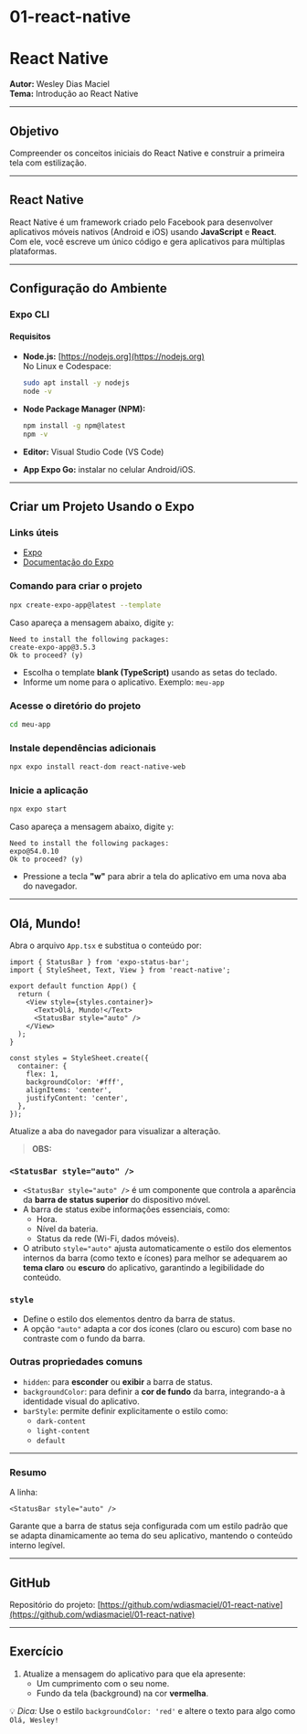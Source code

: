# 01-react-native

# React Native

**Autor:** Wesley Dias Maciel  
**Tema:** Introdução ao React Native

---

## Objetivo

Compreender os conceitos iniciais do React Native e construir a primeira tela com estilização.

---

## React Native

React Native é um framework criado pelo Facebook para desenvolver aplicativos móveis nativos (Android e iOS) usando **JavaScript** e **React**.  
Com ele, você escreve um único código e gera aplicativos para múltiplas plataformas.

---

## Configuração do Ambiente

### Expo CLI

#### Requisitos

- **Node.js:** [https://nodejs.org](https://nodejs.org)  
  No Linux e Codespace:
  ```bash
  sudo apt install -y nodejs
  node -v
  ```

- **Node Package Manager (NPM):**
  ```bash
  npm install -g npm@latest
  npm -v
  ```

- **Editor:** Visual Studio Code (VS Code)

- **App Expo Go:** instalar no celular Android/iOS.

---

## Criar um Projeto Usando o Expo

### Links úteis

- [Expo](https://expo.dev/)
- [Documentação do Expo](https://docs.expo.dev/)

### Comando para criar o projeto

```bash
npx create-expo-app@latest --template
```

Caso apareça a mensagem abaixo, digite `y`:

```
Need to install the following packages:
create-expo-app@3.5.3
Ok to proceed? (y)
```

- Escolha o template **blank (TypeScript)** usando as setas do teclado.
- Informe um nome para o aplicativo. Exemplo: `meu-app`

### Acesse o diretório do projeto

```bash
cd meu-app
```

### Instale dependências adicionais

```bash
npx expo install react-dom react-native-web
```

### Inicie a aplicação

```bash
npx expo start
```

Caso apareça a mensagem abaixo, digite `y`:

```
Need to install the following packages:
expo@54.0.10
Ok to proceed? (y)
```

- Pressione a tecla **"w"** para abrir a tela do aplicativo em uma nova aba do navegador.

---

## Olá, Mundo!

Abra o arquivo `App.tsx` e substitua o conteúdo por:

```tsx
import { StatusBar } from 'expo-status-bar';
import { StyleSheet, Text, View } from 'react-native';

export default function App() {
  return (
    <View style={styles.container}>
      <Text>Olá, Mundo!</Text>
      <StatusBar style="auto" />
    </View>
  );
}

const styles = StyleSheet.create({
  container: {
    flex: 1,
    backgroundColor: '#fff',
    alignItems: 'center',
    justifyContent: 'center',
  },
});
```

Atualize a aba do navegador para visualizar a alteração.

> **OBS:**

### `<StatusBar style="auto" />`

- `<StatusBar style="auto" />` é um componente que controla a aparência da **barra de status superior** do dispositivo móvel.
- A barra de status exibe informações essenciais, como:
  - Hora.
  - Nível da bateria.
  - Status da rede (Wi-Fi, dados móveis).
- O atributo `style="auto"` ajusta automaticamente o estilo dos elementos internos da barra (como texto e ícones) para melhor se adequarem ao **tema claro** ou **escuro** do aplicativo, garantindo a legibilidade do conteúdo.

### `style`

- Define o estilo dos elementos dentro da barra de status.
- A opção `"auto"` adapta a cor dos ícones (claro ou escuro) com base no contraste com o fundo da barra.

### Outras propriedades comuns

- `hidden`: para **esconder** ou **exibir** a barra de status.
- `backgroundColor`: para definir a **cor de fundo** da barra, integrando-a à identidade visual do aplicativo.
- `barStyle`: permite definir explicitamente o estilo como:
  - `dark-content`
  - `light-content`
  - `default`

---

### Resumo

A linha:

```tsx
<StatusBar style="auto" />
```

Garante que a barra de status seja configurada com um estilo padrão que se adapta dinamicamente ao tema do seu aplicativo, mantendo o conteúdo interno legível.

---

## GitHub

Repositório do projeto: [https://github.com/wdiasmaciel/01-react-native](https://github.com/wdiasmaciel/01-react-native)

---

## Exercício

1. Atualize a mensagem do aplicativo para que ela apresente:
   - Um cumprimento com o seu nome.
   - Fundo da tela (background) na cor **vermelha**.

💡 *Dica:* Use o estilo `backgroundColor: 'red'` e altere o texto para algo como `Olá, Wesley!`
